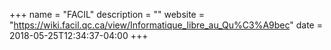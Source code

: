 +++
name = "FACIL"
description = ""
website = "https://wiki.facil.qc.ca/view/Informatique_libre_au_Qu%C3%A9bec"
date = 2018-05-25T12:34:37-04:00
+++
